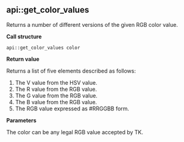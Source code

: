 ## api::get\_color\_values

Returns a number of different versions of the given RGB color value.

**Call structure**

`api::get_color_values color`

**Return value**

Returns a list of five elements described as follows:

1. The V value from the HSV value.
2. The R value from the RGB value.
3. The G value from the RGB value.
4. The B value from the RGB value.
5. The RGB value expressed as #RRGGBB form.

**Parameters**

The color can be any legal RGB value accepted by TK.